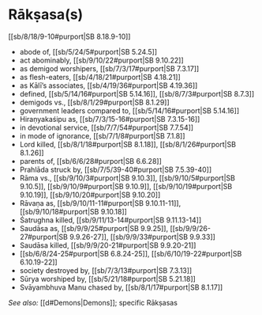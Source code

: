 # Rākṣasa(s)

[[sb/8/18/9-10#purport|SB 8.18.9-10]]

* abode of, [[sb/5/24/5#purport|SB 5.24.5]]
* act abominably, [[sb/9/10/22#purport|SB 9.10.22]]
* as demigod worshipers, [[sb/7/3/17#purport|SB 7.3.17]]
* as flesh-eaters, [[sb/4/18/21#purport|SB 4.18.21]]
* as Kālī’s associates, [[sb/4/19/36#purport|SB 4.19.36]]
* defined, [[sb/5/14/16#purport|SB 5.14.16]], [[sb/8/7/3#purport|SB 8.7.3]]
* demigods vs., [[sb/8/1/29#purport|SB 8.1.29]]
* government leaders compared to, [[sb/5/14/16#purport|SB 5.14.16]]
* Hiraṇyakaśipu as, [[sb/7/3/15-16#purport|SB 7.3.15-16]]
* in devotional service, [[sb/7/7/54#purport|SB 7.7.54]]
* in mode of ignorance, [[sb/7/1/8#purport|SB 7.1.8]]
* Lord killed, [[sb/8/1/18#purport|SB 8.1.18]], [[sb/8/1/26#purport|SB 8.1.26]]
* parents of, [[sb/6/6/28#purport|SB 6.6.28]]
* Prahlāda struck by, [[sb/7/5/39-40#purport|SB 7.5.39-40]]
* Rāma vs., [[sb/9/10/3#purport|SB 9.10.3]], [[sb/9/10/5#purport|SB 9.10.5]], [[sb/9/10/9#purport|SB 9.10.9]], [[sb/9/10/19#purport|SB 9.10.19]], [[sb/9/10/20#purport|SB 9.10.20]]
* Rāvaṇa as, [[sb/9/10/11-11#purport|SB 9.10.11-11]], [[sb/9/10/18#purport|SB 9.10.18]]
* Śatrughna killed, [[sb/9/11/13-14#purport|SB 9.11.13-14]]
* Saudāsa as, [[sb/9/9/25#purport|SB 9.9.25]], [[sb/9/9/26-27#purport|SB 9.9.26-27]], [[sb/9/9/33#purport|SB 9.9.33]]
* Saudāsa killed, [[sb/9/9/20-21#purport|SB 9.9.20-21]]
*  [[sb/6/8/24-25#purport|SB 6.8.24-25]], [[sb/6/10/19-22#purport|SB 6.10.19-22]]
* society destroyed by, [[sb/7/3/13#purport|SB 7.3.13]]
* Sūrya worshiped by, [[sb/5/21/18#purport|SB 5.21.18]]
* Svāyambhuva Manu chased by, [[sb/8/1/17#purport|SB 8.1.17]]

*See also:* [[d#Demons|Demons]]; specific Rākṣasas
